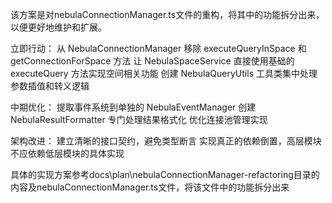 该方案是对nebulaConnectionManager.ts文件的重构，将其中的功能拆分出来，以便更好地维护和扩展。

立即行动：
从 NebulaConnectionManager 移除 executeQueryInSpace 和 getConnectionForSpace 方法
让 NebulaSpaceService 直接使用基础的 executeQuery 方法实现空间相关功能
创建 NebulaQueryUtils 工具类集中处理参数插值和转义逻辑

中期优化：
提取事件系统到单独的 NebulaEventManager
创建 NebulaResultFormatter 专门处理结果格式化
优化连接池管理实现

架构改进：
建立清晰的接口契约，避免类型断言
实现真正的依赖倒置，高层模块不应依赖低层模块的具体实现

具体的实现方案参考docs\plan\nebulaConnectionManager-refactoring目录的内容及nebulaConnectionManager.ts文件，将该文件中的功能拆分出来